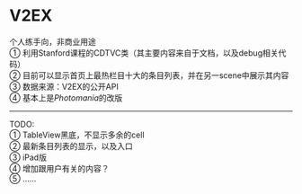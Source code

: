 V2EX
====
个人练手向，非商业用途  
① 利用Stanford课程的CDTVC类（其主要内容来自于文档，以及debug相关代码）  
② 目前可以显示首页上最热栏目十大的条目列表，并在另一scene中展示其内容  
③ 数据来源：V2EX的公开API  
④ 基本上是*Photomania*的改版  
***
TODO:  
① TableView黑底，不显示多余的cell  
② 最新条目列表的显示，以及入口  
③ iPad版  
④ 增加跟用户有关的内容？  
⑤ ……